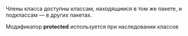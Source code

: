 Члены класса доступны классам, находящимся в том же пакете, и подклассам — в других пакетах.

Модификатор **protected** используется при наследовании классов